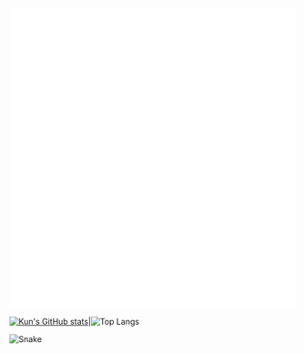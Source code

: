 ![Metrics](https://raw.githubusercontent.com/kom0055/kom0055/master/assets/github-metrics.svg)


[![Kun's GitHub stats](https://github-readme-stats.vercel.app/api?username=kom0055)](https://github.com/anuraghazra/github-readme-stats)|![Top Langs](https://github-readme-stats.vercel.app/api/top-langs/?username=kom0055&layout=compact)


![Snake](https://raw.githubusercontent.com/kom0055/kom0055/master/assets/github-contribution-grid-snake.svg)


